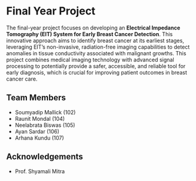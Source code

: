 
# Final Year Project

The final-year project focuses on developing an **Electrical Impedance Tomography (EIT) System for Early Breast Cancer Detection**. This innovative approach aims to identify breast cancer at its earliest stages, leveraging EIT’s non-invasive, radiation-free imaging capabilities to detect anomalies in tissue conductivity associated with malignant growths. This project combines medical imaging technology with advanced signal processing to potentially provide a safer, accessible, and reliable tool for early diagnosis, which is crucial for improving patient outcomes in breast cancer care.






## Team Members

- Soumyadip Mallick (102)
- Raunit Mondal (104)
- Neelabrata Biswas (105)
- Ayan Sardar (106)
- Arhana Kundu (107)


## Acknowledgements

- Prof. Shyamali Mitra


